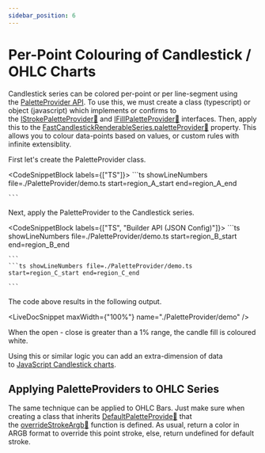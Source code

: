 ```yaml
---
sidebar_position: 6
---
```


# Per-Point Colouring of Candlestick / OHLC Charts

Candlestick series can be colored per-point or per line-segment using the [PaletteProvider API](/2d-charts/chart-types/palette-provider-api/palette-provider-api-overview). To use this, we must create a class (typescript) or object (javascript) which implements or confirms to the [IStrokePaletteProvider:blue_book:](https://www.scichart.com/documentation/js/current/typedoc/interfaces/istrokepaletteprovider.html) and [IFillPaletteProvider:blue_book:](https://www.scichart.com/documentation/js/current/typedoc/interfaces/ifillpaletteprovider.html) interfaces. Then, apply this to the [FastCandlestickRenderableSeries.paletteProvider:blue_book:](https://www.scichart.com/documentation/js/current/typedoc/classes/fastcandlestickrenderableseries.html#paletteprovider) property. This allows you to colour data-points based on values, or custom rules with infinite extensiblity.

First let's create the PaletteProvider class.

<CodeSnippetBlock labels={["TS"]}>
    ```ts showLineNumbers file=./PaletteProvider/demo.ts start=region_A_start end=region_A_end
 
    ```
</CodeSnippetBlock>



Next, apply the PaletteProvider to the Candlestick series. 


<CodeSnippetBlock labels={["TS", "Builder API (JSON Config)"]}>
    ```ts showLineNumbers file=./PaletteProvider/demo.ts start=region_B_start end=region_B_end
 
    ```
    ```ts showLineNumbers file=./PaletteProvider/demo.ts start=region_C_start end=region_C_end
 
    ```
</CodeSnippetBlock>


The code above results in the following output. 

<LiveDocSnippet maxWidth={"100%"} name="./PaletteProvider/demo" />

When the open - close is greater than a 1% range, the candle fill is coloured white.

Using this or similar logic you can add an extra-dimension of data to [JavaScript Candlestick charts](https://scichart.com/demo/javascript-candlestick-chart).

Applying PaletteProviders to OHLC Series
----------------------------------------

The same technique can be applied to OHLC Bars. Just make sure when creating a class that inherits [DefaultPaletteProvide:blue_book:](https://www.scichart.com/documentation/js/current/typedoc/classes/datetimenumericaxis.html) that the [overrideStrokeArgb:blue_book:](https://www.scichart.com/documentation/js/current/typedoc/classes/defaultpaletteprovider.html#overridestrokeargb) function is defined. As usual, return a color in ARGB format to override this point stroke, else, return undefined for default stroke.
